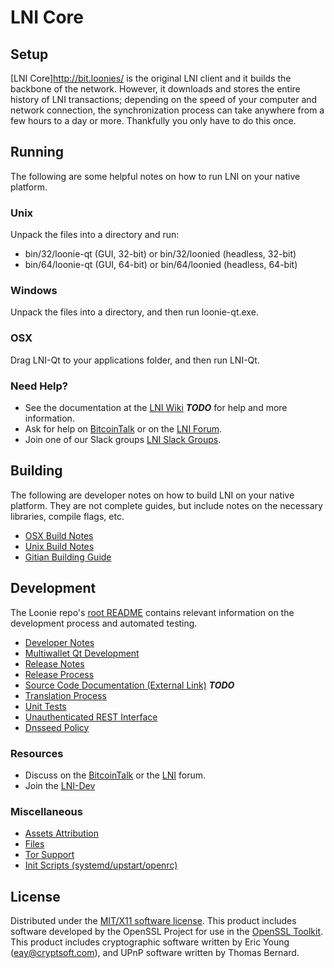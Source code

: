 LNI Core
=====================

Setup
---------------------
[LNI Core]http://bit.loonies/ is the original LNI client and it builds the backbone of the network. However, it downloads and stores the entire history of LNI transactions; depending on the speed of your computer and network connection, the synchronization process can take anywhere from a few hours to a day or more. Thankfully you only have to do this once.

Running
---------------------
The following are some helpful notes on how to run LNI on your native platform.

### Unix

Unpack the files into a directory and run:

- bin/32/loonie-qt (GUI, 32-bit) or bin/32/loonied (headless, 32-bit)
- bin/64/loonie-qt (GUI, 64-bit) or bin/64/loonied (headless, 64-bit)

### Windows

Unpack the files into a directory, and then run loonie-qt.exe.

### OSX

Drag LNI-Qt to your applications folder, and then run LNI-Qt.

### Need Help?

* See the documentation at the [LNI Wiki](https://en.bitcoin.it/wiki/Main_Page) ***TODO***
for help and more information.
* Ask for help on [BitcoinTalk](https://bitcointalk.org/index.php?topic=580725.0) or on the [LNI Forum](http://forum.bitsend.info/).
* Join one of our Slack groups [LNI Slack Groups](https://dmdcoin.slack.com/).

Building
---------------------
The following are developer notes on how to build LNI on your native platform. They are not complete guides, but include notes on the necessary libraries, compile flags, etc.

- [OSX Build Notes](build-osx.md)
- [Unix Build Notes](build-unix.md)
- [Gitian Building Guide](gitian-building.md)

Development
---------------------
The Loonie repo's [root README](https://github.com/Project-Loonie/Loonie/blob/master/README.md) contains relevant information on the development process and automated testing.

- [Developer Notes](developer-notes.md)
- [Multiwallet Qt Development](multiwallet-qt.md)
- [Release Notes](release-notes.md)
- [Release Process](release-process.md)
- [Source Code Documentation (External Link)](https://dev.visucore.com/bitcoin/doxygen/) ***TODO***
- [Translation Process](translation_process.md)
- [Unit Tests](unit-tests.md)
- [Unauthenticated REST Interface](REST-interface.md)
- [Dnsseed Policy](dnsseed-policy.md)

### Resources

* Discuss on the [BitcoinTalk](https://bitcointalk.org/index.php?topic=580725.0) or the [LNI](http://forum.bitsend.info/) forum.
* Join the [LNI-Dev](https://dmdcoin.slack.com/) 

### Miscellaneous
- [Assets Attribution](assets-attribution.md)
- [Files](files.md)
- [Tor Support](tor.md)
- [Init Scripts (systemd/upstart/openrc)](init.md)

License
---------------------
Distributed under the [MIT/X11 software license](http://www.opensource.org/licenses/mit-license.php).
This product includes software developed by the OpenSSL Project for use in the [OpenSSL Toolkit](https://www.openssl.org/). This product includes
cryptographic software written by Eric Young ([eay@cryptsoft.com](mailto:eay@cryptsoft.com)), and UPnP software written by Thomas Bernard.
